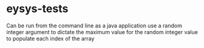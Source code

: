 # eysys-tests

Can be run from the command line as a java application 
use a random integer argument to dictate the maximum value
for the random integer value to populate each index of the array
